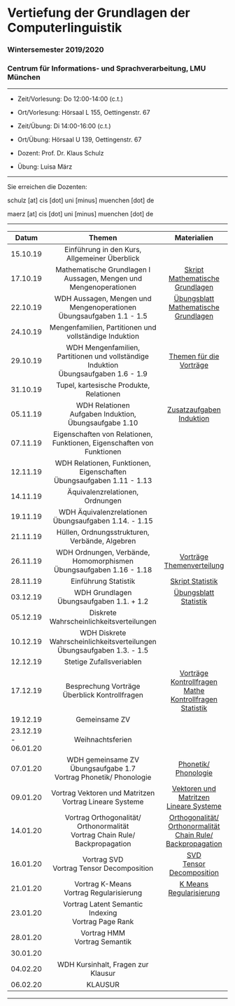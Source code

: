 # Vertiefung der Grundlagen der Computerlinguistik

### Wintersemester 2019/2020

### Centrum für Informations- und Sprachverarbeitung, LMU München

---

 - Zeit/Vorlesung: Do 12:00-14:00 (c.t.)
 - Ort/Vorlesung: Hörsaal L 155, Oettingenstr. 67
 
 - Zeit/Übung: Di 14:00-16:00 (c.t.)
 - Ort/Übung: Hörsaal U 139, Oettingenstr. 67
 
 - Dozent: Prof. Dr. Klaus Schulz
 - Übung: Luisa März 

---

Sie erreichen die Dozenten:

schulz [at] cis [dot] uni [minus] muenchen [dot] de

maerz [at] cis [dot] uni [minus] muenchen [dot] de

---


| Datum | Themen | Materialien |
|-----------------------------|:--------------------------------:|:------:|
| 15.10.19 | Einführung in den Kurs, Allgemeiner Überblick | |
| 17.10.19 | Mathematische Grundlagen I <br/> Aussagen, Mengen und Mengenoperationen | [Skript Mathematische Grundlagen](MathGrundlagen.pdf)| 
| 22.10.19 | WDH Aussagen, Mengen und Mengenoperationen <br/> Übungsaufgaben 1.1 - 1.5| [Übungsblatt Mathematische Grundlagen](AufgabenMatheWdhlNeu.pdf)  | 
| 24.10.19 |  Mengenfamilien, Partitionen und vollständige Induktion | | 
| 29.10.19 | WDH  Mengenfamilien, Partitionen und vollständige Induktion <br/> Übungsaufgaben 1.6 - 1.9 | [Themen für die Vorträge](Vortragsthemen.pdf) | 
| 31.10.19 | Tupel, kartesische Produkte, Relationen | | 
| 05.11.19 | WDH Relationen <br/> Aufgaben Induktion, Übungsaufgabe 1.10|[Zusatzaufgaben Induktion](ZusatzInduktion.pdf) | 
| 07.11.19 | Eigenschaften von Relationen, Funktionen, Eigenschaften von Funktionen | |
| 12.11.19 | WDH Relationen, Funktionen, Eigenschaften <br/> Übungsaufgaben 1.11 - 1.13| | 
| 14.11.19 |Äquivalenzrelationen, Ordnungen | |
| 19.11.19 | WDH Äquivalenzrelationen  <br/> Übungsaufgaben 1.14. - 1.15| | 
| 21.11.19 | Hüllen, Ordnungsstrukturen, Verbände, Algebren| |
| 26.11.19 |WDH Ordnungen, Verbände, Homomorphismen <br/> Übungsaufgaben 1.16 - 1.18 | [Vorträge Themenverteilung](Vorträge_final.pdf)| 
| 28.11.19 | Einführung Statistik|[Skript Statistik](StatistikMasterWdhl.pdf) | 
| 03.12.19 | WDH Grundlagen <br/> Übungsaufgaben 1.1. + 1.2 | [Übungsblatt Statistik](AufgabenWdhlStatistik.pdf)| 
| 05.12.19 | Diskrete Wahrscheinlichkeitsverteilungen | |
| 10.12.19 | WDH Diskrete Wahrscheinlichkeitsverteilungen <br/> Übungsaufgaben 1.3. - 1.5| | 
| 12.12.19 | Stetige Zufallsveriablen| | 
| 17.12.19 | Besprechung Vorträge <br/> Überblick Kontrollfragen| [Vorträge](Vorträge_how_to.pdf) <br/> [Kontrollfragen Mathe](KontrollfragenMathe.pdf) <br/> [Kontrollfragen Statistik](Kontrollfragen_Stat.pdf) | 
| 19.12.19 | Gemeinsame ZV| | 
| 23.12.19 - 06.01.20 | Weihnachtsferien | | 
| 07.01.20 | WDH gemeinsame ZV <br/> Übungsaufgabe 1.7 <br/> Vortrag Phonetik/ Phonologie | [Phonetik/ Phonologie](präsentation_phonetik_phonolgie.pdf)| 
| 09.01.20 |Vortrag Vektoren und Matritzen <br/> Vortrag Lineare Systeme | [Vektoren und Matritzen](VectorandMatrix.pdf) <br/> [Lineare Systeme](Lineare_Systeme_und_Least_Squares.pdf)| 
| 14.01.20 | Vortrag Orthogonalität/ Orthonormalität <br/> Vortrag Chain Rule/ Backpropagation|[Orthogonalität/ Orthonormalität](ortho.pdf) <br/> [Chain Rule/ Backpropagation](ChainRule_Backpropagation.zip) | 
| 16.01.20 |Vortrag SVD <br/> Vortrag Tensor Decomposition |[SVD](SVD.pdf) <br/> [Tensor Decomposition](TensorDecomposition.pdf) | 
| 21.01.20 |Vortrag K-Means <br/> Vortrag Regularisierung  | [K Means](k_means.pdf) <br/> [Regularisierung](Regularisierung.pdf)| 
| 23.01.20 | Vortrag Latent Semantic Indexing <br/> Vortrag Page Rank | | 
| 28.01.20 | Vortrag HMM <br/> Vortrag Semantik  | | 
| 30.01.20 | | | 
| 04.02.20 | WDH Kursinhalt, Fragen zur Klausur | | 
| 06.02.20 | KLAUSUR | | 

---
